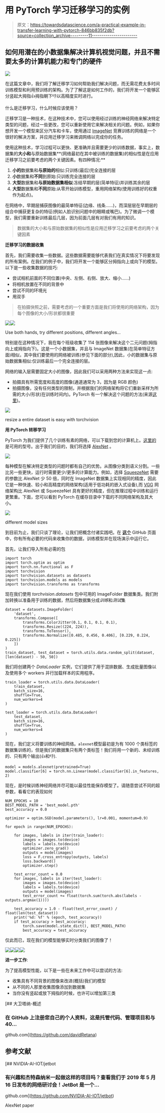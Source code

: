 # 用 PyTorch 学习迁移学习的实例

> 原文：<https://towardsdatascience.com/a-practical-example-in-transfer-learning-with-pytorch-846bb835f2db?source=collection_archive---------11----------------------->

## 如何用潜在的小数据集解决计算机视觉问题，并且不需要太多的计算机能力和专门的硬件

![](img/fc55f6b868171be71c9c6b6f6bc5cb1d.png)

在这篇文章中，我们将了解迁移学习如何帮助我们解决问题，而无需花费太多时间训练模型和利用预训练的架构。为了了解这是如何工作的，我们将开发一个能够区分竖起大拇指👍拇指朝下👎以高精度实时进行。

什么是迁移学习，什么时候应该使用？

迁移学习是一种技术，在这种技术中，您可以使用经过训练的神经网络来解决特定类型的问题，经过一些更改，您可以重新使用它来解决相关的问题。例如，如果你想开发一个模型来区分汽车和卡车，使用通过 [ImageNet](http://www.image-net.org/) 竞赛训练的网络是一个很好的解决方案，并应用迁移学习来微调网络以完成你的任务。

使用这种技术，学习过程可以更快、更准确并且需要更少的训练数据，事实上，数据集的**大小和**与原始数据集**(网络最初在其中被训练的数据集)的相似性是在应用迁移学习之前要考虑的两个关键因素。有四种情况:**

1.  **小的**数据集和**与原始的**相似:只训练(最后)完全连接的层
2.  **小**数据集和**不同**到原始:只训练完全连接的层
3.  **大型**数据集和**与原始数据集相似**:冻结早期的层(简单特征)并训练其余的层
4.  **大型**数据集和**不同**原始:从零开始训练模型，重用网络架构(使用训练好的权重作为起点)。

在网络中，早期层捕获图像的最简单特征(边缘、线条……)，而深层层在早期层的组合中捕获更复杂的特征(例如人脸识别问题中的眼睛或嘴巴)。为了微调一个模型，我们需要重新训练最后几层，因为前面几层有对我们有用的知识。

> 数据集的大小和与原始数据集的相似性是应用迁移学习之前要考虑的两个关键因素

**迁移学习的数据收集**

首先，我们需要收集一些数据。这些数据需要能够代表我们在真实情况下将要发现的所有案例。在我们的例子中，我们将开发一个能够区分拇指向上或向下的模型。以下是一些收集数据的技巧:

*   尝试相机前面的不同位置(中央、左侧、右侧、放大、缩小……)
*   将相机放置在不同的背景中
*   尝试不同的环境光
*   用双手

> 在拍摄快照之前，需要考虑的一个重要方面是我们将使用的网络架构，因为每个图像的大小/形状都很重要

![](img/cc1f20bf1100ec5d2db5082a57e348dc.png)![](img/4ca547e795e337e4fba6c371c86a9747.png)

Use both hands, try different positions, different angles…

特别是在这种情况下，我在每个班级收集了 114 张图像来解决这个二元问题(拇指向上或拇指向下)。这是一个小数据集，并且与 ImageNet 数据集(在简单特征方面)相似，其中我们要使用的网络被训练(参见下面的部分),因此，小的数据集与原始数据集相似:仅训练最后一个完全连接的层。

网络的输入层需要固定大小的图像，因此我们可以采用两种方法来实现这一点:

*   拍摄具有所需宽度和高度的图像(通道通常为 3，因为是 RGB 颜色)
*   拍摄图像，没有任何类型的限制，并根据我们的网络架构将它们重新采样为所需的大小/形状(在训练时间内)。PyTorch 有一个解决这个问题的方法(来源[这里](https://pytorch.org/docs/stable/torchvision/transforms.html))。

![](img/11dfa9890283b8cc5f44f4e69b8b7285.png)

resize a entire dataset is easy with torchvision

**用 PyTorch 转移学习**

PyTorch 为我们提供了几个训练有素的网络，可以下载到您的计算机上。[这里的](https://pytorch.org/docs/stable/torchvision/models.html)是可用的型号。出于我们的目的，我们将选择 [AlexNet](https://papers.nips.cc/paper/4824-imagenet-classification-with-deep-convolutional-neural-networks.pdf) 。

![](img/c59c9e0651703d21f843e354c5d6b663.png)

每种模型在解决特定类型的问题时都有自己的优势。从图像分类到语义分割。一些比另一些更快，运行时需要更少/更多的计算能力。例如，选择 [SqueezeNet](https://arxiv.org/abs/1602.07360) 需要的参数比 AlexNet 少 50 倍，同时在 ImageNet 数据集上实现相同的精度，因此它是一种快速、较小和高精度的网络架构(适用于低功耗的嵌入式设备),而 [VGG](https://arxiv.org/abs/1409.1556) 网络架构比 AlexNet 或 SqueezeNet 具有更好的精度，但在推理过程中训练和运行更繁重。下面，您可以看到 PyTorch 在缓存目录中下载的不同网络架构及其大小。

![](img/4910bb423245f5920cd405805de9f765.png)

different model sizes

到目前为止，我们只谈了理论，让我们把概念付诸实践吧。在 [**这个**](https://github.com/davidRetana/thumbs_jetbot) GitHub 页面中，你有所有必要的代码来收集你的数据，训练模型并在现场演示中运行它。

首先，让我们导入所有必需的包

```
import torch
import torch.optim as optim
import torch.nn.functional as F
import torchvision
import torchvision.datasets as datasets
import torchvision.models as models
import torchvision.transforms as transforms
```

现在我们使用 *torchvision.datasets* 包中可用的 ImageFolder 数据集类。我们附加转换以准备用于训练的数据，然后将数据集分成*训练*和*测试*集

```
dataset = datasets.ImageFolder(
    'dataset',
    transforms.Compose([
        transforms.ColorJitter(0.1, 0.1, 0.1, 0.1),
        transforms.Resize((224, 224)),
        transforms.ToTensor(),
        transforms.Normalize([0.485, 0.456, 0.406], [0.229, 0.224, 0.225])
    ])
)
train_dataset, test_dataset = torch.utils.data.random_split(dataset, [len(dataset) - 50, 50])
```

我们将创建两个 *DataLoader* 实例，它们提供了用于混排数据、生成批量图像以及使用多个 workers 并行加载样本的实用程序。

```
train_loader = torch.utils.data.DataLoader(
    train_dataset,
    batch_size=16,
    shuffle=True,
    num_workers=4
)

test_loader = torch.utils.data.DataLoader(
    test_dataset,
    batch_size=16,
    shuffle=True,
    num_workers=4
)
```

现在，我们定义将要训练的神经网络。`alexnet`模型最初是为有 1000 个类标签的数据集训练的，但是我们的数据集只有两个类标签！我们将用一个新的、未经训练的、只有两个输出(👍和👎).

```
model = models.alexnet(pretrained=True)
model.classifier[6] = torch.nn.Linear(model.classifier[6].in_features, 2)
```

现在，是时候训练神经网络并尽可能以最佳性能保存模型了。请随意尝试不同的超参数，看看它的表现如何

```
NUM_EPOCHS = 10
BEST_MODEL_PATH = 'best_model.pth'
best_accuracy = 0.0

optimizer = optim.SGD(model.parameters(), lr=0.001, momentum=0.9)

for epoch in range(NUM_EPOCHS):

    for images, labels in iter(train_loader):
        images = images.to(device)
        labels = labels.to(device)
        optimizer.zero_grad()
        outputs = model(images)
        loss = F.cross_entropy(outputs, labels)
        loss.backward()
        optimizer.step()

    test_error_count = 0.0
    for images, labels in iter(test_loader):
        images = images.to(device)
        labels = labels.to(device)
        outputs = model(images)
        test_error_count += float(torch.sum(torch.abs(labels - outputs.argmax(1))))

    test_accuracy = 1.0 - float(test_error_count) / float(len(test_dataset))
    print('%d: %f' % (epoch, test_accuracy))
    if test_accuracy > best_accuracy:
        torch.save(model.state_dict(), BEST_MODEL_PATH)
        best_accuracy = test_accuracy
```

仅此而已，现在我们的模型能够实时分类我们的图像了！

![](img/5db33b5059f21c7fd37d9241865d2e35.png)![](img/8b32284c2311b30c9f37df4a301b77a3.png)![](img/f60381fca9b3638a0caccf0deed8d4f7.png)![](img/bef344b4eb27d5aa854fb6aa5d0b31ce.png)

**进一步工作**:

为了提高模型性能，以下是一些在未来工作中可以尝试的方法:

*   收集具有不同背景的图像来改进(概括)我们的模型
*   从不同的人那里收集图像添加到数据集
*   当你没有竖起或放下拇指的时候，也许可以增加第三类

[](https://github.com/davidRetana) [## 大卫塔纳-概述

### 在 GitHub 上注册您自己的个人资料，这是托管代码、管理项目和与 40…

github.com](https://github.com/davidRetana) 

## **参考文献**

[](https://github.com/NVIDIA-AI-IOT/jetbot) [## NVIDIA-AI-IOT/jetbot

### 有兴趣和杰特森纳米一起做这样的项目吗？查看我们于 2019 年 5 月 16 日发布的网络研讨会！JetBot 是一个…

github.com](https://github.com/NVIDIA-AI-IOT/jetbot) 

AlexNet paper